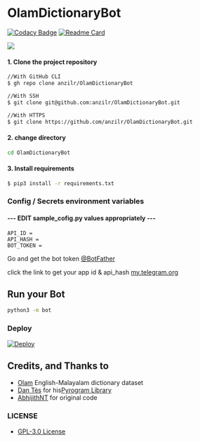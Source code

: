 

# OlamDictionaryBot

[![Codacy Badge](https://api.codacy.com/project/badge/Grade/434d686a70c541feb15feb93e69c6e5c)](https://app.codacy.com/gh/anzilr/OlamDictionaryBot?utm_source=github.com&utm_medium=referral&utm_content=anzilr/OlamDictionaryBot&utm_campaign=Badge_Grade_Settings)
[![Readme Card](https://github-readme-stats.vercel.app/api/pin/?username=anzilr&repo=OlamDictionaryBot&theme=github_dark)](https://github.com/anzilr/OlamDictionaryBot)

<a href="https://t.me/olamdictionarybot" ><img src="https://img.shields.io/badge/Test%20Here-Olam%20Dictionary%20Bot-blue.svg?logo=telegram" /> </a>

#### 1. Clone the project repository

```sh
//With GitHub CLI
$ gh repo clone anzilr/OlamDictionaryBot
```

```sh
//With SSH
$ git clone git@github.com:anzilr/OlamDictionaryBot.git
```

```sh
//With HTTPS
$ git clone https://github.com/anzilr/OlamDictionaryBot.git
```
#### 2. change directory

```sh
cd OlamDictionaryBot
```
#### 3. Install requirements
```sh
$ pip3 install -r requirements.txt
```

### Config / Secrets environment variables
#### --- EDIT sample_cofig.py values appropriately ---

```env
API_ID = 
API_HASH = 
BOT_TOKEN = 
```

Go and get the bot token [@BotFather](https://telegram.dog/BotFather)

click the link to get your app id & api_hash [my.telegram.org](https://my.telegram.org/auth)

## Run your Bot

```sh
python3 -m bot
```

### Deploy

[![Deploy](https://www.herokucdn.com/deploy/button.svg)](https://heroku.com/deploy?template=https://github.com/anzilr/OlamDictionaryBot/)

## Credits, and Thanks to

* [Olam](https://olam.in/open/) English-Malayalam dictionary dataset
* [Dan Tès](https://telegram.dog/haskell) for his[Pyrogram Library](https://github.com/pyrogram/pyrogram)
* [AbhijithNT](https://github.com/AbhijithNT) for original code
### LICENSE
- [ GPL-3.0 License](https://github.com/anzilr/OlamDictionaryBot/blob/main/LICENSE)
